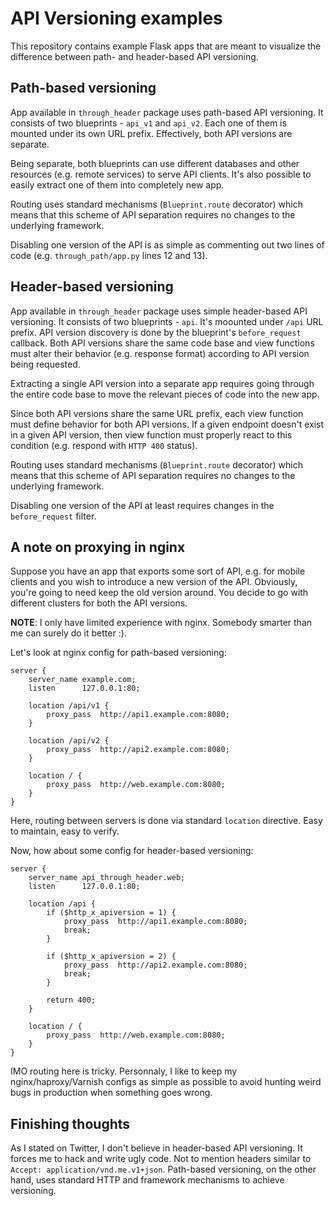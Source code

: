 # API Versioning examples

This repository contains example Flask apps that are meant to visualize the
difference between path- and header-based API versioning.

## Path-based versioning

App available in `through_header` package uses path-based API versioning. It
consists of two blueprints - `api_v1` and `api_v2`. Each one of them is
mounted under its own URL prefix. Effectively, both API versions are separate.

Being separate, both blueprints can use different databases and other
resources (e.g. remote services) to serve API clients. It's also possible to
easily extract one of them into completely new app.

Routing uses standard mechanisms (`Blueprint.route` decorator) which means
that this scheme of API separation requires no changes to the underlying
framework.

Disabling one version of the API is as simple as commenting out two lines of
code (e.g. `through_path/app.py` lines 12 and 13).

## Header-based versioning

App available in `through_header` package uses simple header-based API
versioning. It consists of two blueprints - `api`. It's moounted under
`/api` URL prefix. API version discovery is done by the blueprint's
`before_request` callback. Both API versions share the same code base and
view functions must alter their behavior (e.g. response format) according to
API version being requested.

Extracting a single API version into a separate app requires going through the
entire code base to move the relevant pieces of code into the new app.

Since both API versions share the same URL prefix, each view function must
define behavior for both API versions. If a given endpoint doesn't exist in a
given API version, then view function must properly react to this condition
(e.g. respond with `HTTP 400` status).

Routing uses standard mechanisms (`Blueprint.route` decorator) which means
that this scheme of API separation requires no changes to the underlying
framework.

Disabling one version of the API at least requires changes in the
`before_request` filter.

## A note on proxying in nginx

Suppose you have an app that exports some sort of API, e.g. for mobile clients
and you wish to introduce a new version of the API. Obviously, you're going to
need keep the old version around. You decide to go with different clusters for
both the API versions.

**NOTE**: I only have limited experience with nginx. Somebody smarter than me
can surely do it better :).

Let's look at nginx config for path-based versioning:

    server {
        server_name example.com;
        listen      127.0.0.1:80;

        location /api/v1 {
            proxy_pass  http://api1.example.com:8080;
        }

        location /api/v2 {
            proxy_pass  http://api2.example.com:8080;
        }

        location / {
            proxy_pass  http://web.example.com:8080;
        }
    }

Here, routing between servers is done via standard `location` directive. Easy
to maintain, easy to verify.

Now, how about some config for header-based versioning:

    server {
        server_name api_through_header.web;
        listen      127.0.0.1:80;

        location /api {
            if ($http_x_apiversion = 1) {
                proxy_pass  http://api1.example.com:8080;
                break;
            }

            if ($http_x_apiversion = 2) {
                proxy_pass  http://api2.example.com:8080;
                break;
            }

            return 400;
        }

        location / {
            proxy_pass  http://web.example.com:8080;
        }
    }

IMO routing here is tricky. Personnaly, I like to keep my nginx/haproxy/Varnish
configs as simple as possible to avoid hunting weird bugs in production when
something goes wrong.

## Finishing thoughts

As I stated on Twitter, I don't believe in header-based API versioning. It
forces me to hack and write ugly code. Not to mention headers similar to
`Accept: application/vnd.me.v1+json`. Path-based versioning, on the other hand,
uses standard HTTP and framework mechanisms to achieve versioning.

